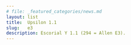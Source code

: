 ```yaml
---
# file: _featured_categories/news.md
layout: list
title:  Upsilon 1.1
slug:   e3
description: Escorial Y 1.1 (294 = Allen E3).
---
```

